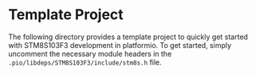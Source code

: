 # Template Project

The following directory provides a template project to quickly get started with STM8S103F3 development in platformio.
To get started, simply uncomment the necessary module headers in the `.pio/libdeps/STM8S103F3/include/stm8s.h` file.